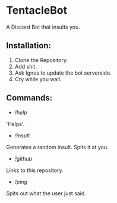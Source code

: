 # TentacleBot
A Discord Bot that insults you.

Installation:
-
1. Clone the Repository.
2. Add shit.
3. Ask Ignus to update the bot serverside.
4. Cry while you wait.

Commands:
-

* _!help_

'Helps'.

* _!insult_ 

Generates a random insult. Spits it at you.

* _!github_

Links to this repository.

* _!ping_ 

Spits out what the user just said. 
